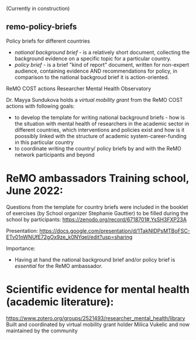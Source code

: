 (Currently in construction)

## remo-policy-briefs
Policy briefs for different countries
* _national background brief_ - is a relatively short document, collecting the background evidence on a specific topic for a particular country.
* _policy brief_ - is a brief "kind of report" document, written for non-expert audience, containing evidence AND recommendations for policy, in comparison to the national backgroud brief it is action-oriented.



ReMO COST actions
Researcher Mental Health Observatory

Dr. Mayya Sundukova holds a _virtual mobility grant_ from the ReMO COST actions with following goals:
* to develop the template for writing national background briefs - how is the situation with mental health of researchers in the academic sector in different countries, which interventions and policies exist and how is it poossibly linked with the structure of academic system-career-funding in this particular country
* to coordinate writing the country/ policy briefs by and with the ReMO network participants and beyond 

# ReMO ambassadors Training school, June 2022:
Questions from the template for country briefs were included in the booklet of exercises (by School organizer Stephanie Gauttier)  to be filled during the school by participants:
https://zenodo.org/record/6718701#.YsSH3FXP23A

Presentation:
https://docs.google.com/presentation/d/1TakNIDPsMTBoFSC-ETv01nWNUfE72gOx9ze_k0NYqeI/edit?usp=sharing 

Importance:
* Having at hand the national background brief and/or policy brief is _essential_ for the ReMO ambassador.

# Scientific evidence for mental health (academic literature):
https://www.zotero.org/groups/2521493/researcher_mental_health/library
Built and coordinated by virtual mobility grant holder Milica Vukelic and now maintained by the community
